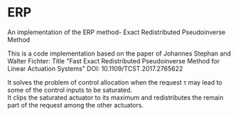# ERP
An implementation of the ERP method- Exact Redistributed Pseudoinverse Method 

This is a code implementation based on the paper of Johannes Stephan and Walter Fichter:
Title "Fast Exact Redistributed Pseudoinverse Method for Linear Actuation Systems"
DOI: 10.1109/TCST.2017.2765622

It solves the problem of control allocation when the request τ may lead to some of the control inputs to be saturated.<br/>
It clips the saturated actuator to its maximum and redistributes the remain part of the request among the other actuators.
